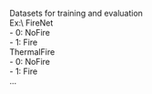 Datasets for training and evaluation\
Ex:\ FireNet\
    - 0: NoFire\
    - 1: Fire\
    ThermalFire\
    - 0: NoFire\
    - 1: Fire\
    ...
